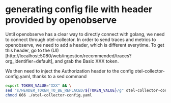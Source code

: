 # generating config file with header provided by openobserve

Until openobserve has a clear way to directly connect with golang, we need to connect through otel-collector.
In order to send traces and metrics to openobserve, we need to add a header, which is different everytime.
To get this header, go to the (UI)[http://localhost:5080/web/ingestion/recommended/traces?org_identifier=default], and grab the Basic XXX token.

We then need to inject the Authorization header to the config otel-collector-config.yaml, thanks to a sed command

```bash
export TOKEN_VALUE="XXX" && \
sed "s/HEADER_TOKEN_TO_BE_REPLACED/${TOKEN_VALUE}/g" otel-collector-config.tmpl.yaml > otel-collector-config.yaml && \
chmod 666 ./otel-collector-config.yaml
```
